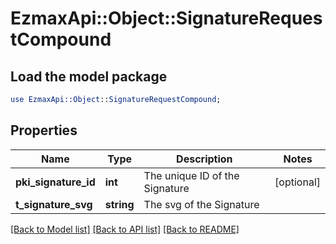 # EzmaxApi::Object::SignatureRequestCompound

## Load the model package
```perl
use EzmaxApi::Object::SignatureRequestCompound;
```

## Properties
Name | Type | Description | Notes
------------ | ------------- | ------------- | -------------
**pki_signature_id** | **int** | The unique ID of the Signature | [optional] 
**t_signature_svg** | **string** | The svg of the Signature | 

[[Back to Model list]](../README.md#documentation-for-models) [[Back to API list]](../README.md#documentation-for-api-endpoints) [[Back to README]](../README.md)


